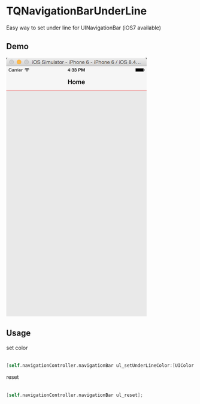# TQNavigationBarUnderLine
Easy way to set under line for UINavigationBar (iOS7 available)

## Demo

![Mou icon](img/demo.png)

## Usage

set color

```objective-c

[self.navigationController.navigationBar ul_setUnderLineColor:[UIColor redColor]];

```
	
reset


```objective-c

[self.navigationController.navigationBar ul_reset];

```
	
